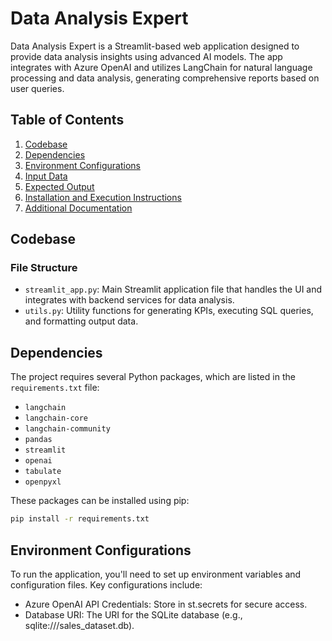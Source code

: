 # Data Analysis Expert

Data Analysis Expert is a Streamlit-based web application designed to provide data analysis insights using advanced AI models. The app integrates with Azure OpenAI and utilizes LangChain for natural language processing and data analysis, generating comprehensive reports based on user queries.

## Table of Contents
1. [Codebase](#codebase)
2. [Dependencies](#dependencies)
3. [Environment Configurations](#environment-configurations)
4. [Input Data](#input-data)
5. [Expected Output](#expected-output)
6. [Installation and Execution Instructions](#installation-and-execution-instructions)
7. [Additional Documentation](#additional-documentation)

## Codebase

### File Structure
- `streamlit_app.py`: Main Streamlit application file that handles the UI and integrates with backend services for data analysis.
- `utils.py`: Utility functions for generating KPIs, executing SQL queries, and formatting output data.

## Dependencies

The project requires several Python packages, which are listed in the `requirements.txt` file:

- `langchain`
- `langchain-core`
- `langchain-community`
- `pandas`
- `streamlit`
- `openai`
- `tabulate`
- `openpyxl`

These packages can be installed using pip:

```sh
pip install -r requirements.txt
```

## Environment Configurations
To run the application, you'll need to set up environment variables and configuration files. Key configurations include:

- Azure OpenAI API Credentials: Store in st.secrets for secure access.
- Database URI: The URI for the SQLite database (e.g., sqlite:///sales_dataset.db).

